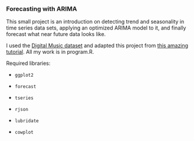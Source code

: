 ### Forecasting with ARIMA
This small project is an introduction on detecting trend and seasonality in time series data sets, applying an optimized ARIMA model to it, and finally forecast what near future data looks like.

I used the [Digital Music dataset](http://jmcauley.ucsd.edu/data/amazon/) and adapted this project from [this amazing tutorial](https://www.datascience.com/blog/introduction-to-forecasting-with-arima-in-r-learn-data-science-tutorials?hs_amp=true). All my work is in program.R.

Required libraries:

   + `ggplot2`

   + `forecast`
   
   + `tseries`
   
   + `rjson`
   
   + `lubridate`
   
   + `cowplot`
